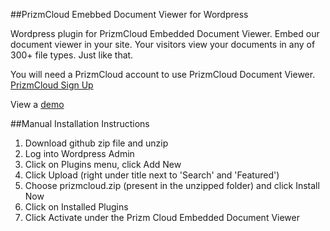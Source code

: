 ##PrizmCloud Emebbed Document Viewer for Wordpress

Wordpress plugin for PrizmCloud Embedded Document Viewer. Embed our document viewer in your site. Your visitors view your documents in any of 300+ file types. Just like that.

You will need a PrizmCloud account to use PrizmCloud Document Viewer. [PrizmCloud Sign Up](http://prizmcloud.accusoft.com/register.html "PrizmCloud") 

View a [demo](http://prizmcloud.accusoft.com/demo.html)

##Manual Installation Instructions

1. Download github zip file and unzip
2. Log into Wordpress Admin
3. Click on Plugins menu, click Add New
4. Click Upload (right under title next to 'Search' and 'Featured')
5. Choose prizmcloud.zip (present in the unzipped folder) and click Install Now
6. Click on Installed Plugins
7. Click Activate under the Prizm Cloud Embedded Document Viewer
